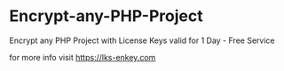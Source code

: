 Encrypt-any-PHP-Project
=======================

Encrypt any PHP Project with License Keys valid for 1 Day - Free Service

for more info visit https://lks-enkey.com
